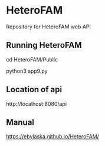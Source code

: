 # HeteroFAM
Repository for HeteroFAM web API


## Running HeteroFAM
cd HeteroFAM/Public

python3 app9.py

## Location of api
http://localhost:8080/api


## Manual ##
https://ebylaska.github.io/HeteroFAM/


